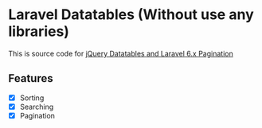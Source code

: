 # Laravel Datatables (Without use any libraries)

This is source code for [jQuery Datatables and Laravel 6.x Pagination](https://odenktools.com/jquery-datatables-laravel6-pagination)

## Features

- [x] Sorting
- [x] Searching
- [x] Pagination